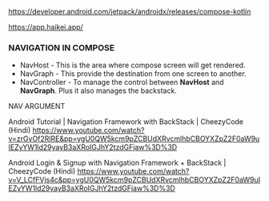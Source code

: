 https://developer.android.com/jetpack/androidx/releases/compose-kotlin

https://app.haikei.app/

### NAVIGATION IN COMPOSE
* NavHost  - This is the area where compose screen will get rendered.
* NavGraph  - This provide the destination from one screen to another.
* NavController - To manage the control between **NavHost** and **NavGraph**. Plus it also manages the backstack.


NAV ARGUMENT




Android Tutorial | Navigation Framework with BackStack | CheezyCode (Hindi)
https://www.youtube.com/watch?v=zrGvOf2RlRE&pp=ygU0QW5kcm9pZCBUdXRvcmlhbCBOYXZpZ2F0aW9uIEZyYW1ld29yayB3aXRoIGJhY2tzdGFjaw%3D%3D

Android Login & Signup with Navigation Framework + BackStack | CheezyCode (Hindi)
https://www.youtube.com/watch?v=V_LCfFVjs4c&pp=ygU0QW5kcm9pZCBUdXRvcmlhbCBOYXZpZ2F0aW9uIEZyYW1ld29yayB3aXRoIGJhY2tzdGFjaw%3D%3D


